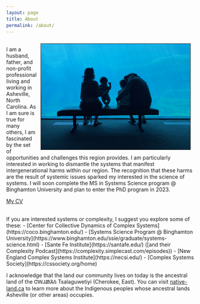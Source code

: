 ```yaml
---
layout: page
title: About
permalink: /about/
---
```



<img src="/assets/family.jpg" width="400" height="auto" border="1px solid #000" align="right" hspace="10" vspace="10">
<br>
I am a husband, father, and non-profit professional living and working in Asheville, North Carolina.  
As I am sure is true for many others, I am fascinated by the set of opportunities and challenges this region provides. I am particularly interested in working to dismantle the systems that manifest intergenerational harms within our region. The recognition that these harms are the result of systemic issues sparked my interested in the science of systems.  
I will soon complete the MS in Systems Science program @ Binghamton University and plan to enter the PhD program in 2023.
<br>

[My CV](https://will-deter.github.io/assets/Will%20Deter,%20CV,%20Dec%202022.pdf)

<br>
If you are interested systems or complexity, I suggest you explore some of these:
- [Center for Collective Dynamics of Complex Systems](https://coco.binghamton.edu/)
- [Systems Science Program @ Binghamton University](https://www.binghamton.edu/ssie/graduate/systems-science.html)
- [Sante Fe Institute](https://santafe.edu/) ([and their Complexity Podcast](https://complexity.simplecast.com/episodes))
- [New England Complex Systems Institute](https://necsi.edu/)
- [Complex Systems Society](https://cssociety.org/home)

<br>

I acknowledge that the land our community lives on today is the ancestral land of the ᏣᎳᎫᏪᏘᏱ Tsalaguwetiyi (Cherokee, East). You can visit [native-land.ca](https://native-land.ca/) to learn more about the Indigenous peoples whose ancestral lands Asheville (or other areas) occupies.
